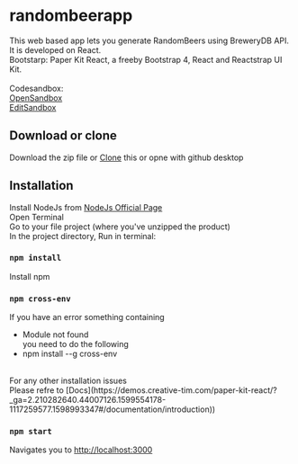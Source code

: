 # randombeerapp
This web based app lets you generate RandomBeers using BreweryDB API. It is developed on React. 
<br>
Bootstarp: Paper Kit React, a freeby Bootstrap 4, React and Reactstrap UI Kit.
<br><br>
Codesandbox:
<br>
[OpenSandbox](https://e2048.sse.codesandbox.io/) 
<br>
[EditSandbox](https://codesandbox.io/s/currying-snow-e2048)


## Download or clone
Download the zip file or [Clone](https://github.com/thekuldeepjoshi/randombeerapp.git) this or opne with github desktop


## Installation
Install NodeJs from [NodeJs Official Page](https://nodejs.org/en/)
<br>
Open Terminal
<br>
Go to your file project (where you've unzipped the product)
<br>
In the project directory, Run in terminal:

### `npm install`

Install npm

### `npm cross-env`
If you have an error something containing
* Module not found <br> you need to do the following
* npm install --g cross-env

<br>
For any other installation issues <br>
Please refre to [Docs](https://demos.creative-tim.com/paper-kit-react/?_ga=2.210282640.44007126.1599554178-1117259577.1598993347#/documentation/introduction))

### `npm start`
Navigates you to [http://localhost:3000](http://localhost:3000)




